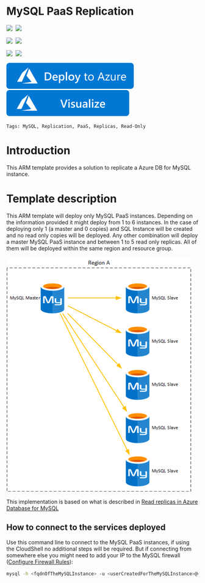 # MySQL PaaS Replication

<IMG SRC="https://azurequickstartsservice.blob.core.windows.net/badges/mysql-paas-replication/PublicLastTestDate.svg" />&nbsp;
<IMG SRC="https://azurequickstartsservice.blob.core.windows.net/badges/mysql-paas-replication/PublicDeployment.svg" />&nbsp;

<IMG SRC="https://azurequickstartsservice.blob.core.windows.net/badges/mysql-paas-replication/FairfaxLastTestDate.svg" />&nbsp;
<IMG SRC="https://azurequickstartsservice.blob.core.windows.net/badges/mysql-paas-replication/FairfaxDeployment.svg" />&nbsp;

<IMG SRC="https://azurequickstartsservice.blob.core.windows.net/badges/mysql-paas-replication/BestPracticeResult.svg" />&nbsp;
<IMG SRC="https://azurequickstartsservice.blob.core.windows.net/badges/mysql-paas-replication/CredScanResult.svg" />&nbsp;

<a href="https://portal.azure.com/#create/Microsoft.Template/uri/https%3A%2F%2Fraw.githubusercontent.com%2FAzure%2Fazure-quickstart-templates%2Fmaster%2Fmysql-paas-replication%2Fazuredeploy.json" target="_blank">
<img src="https://raw.githubusercontent.com/Azure/azure-quickstart-templates/master/1-CONTRIBUTION-GUIDE/images/deploytoazure.svg?sanitize=true"/>
</a>
<a href="http://armviz.io/#/?load=https%3A%2F%2Fraw.githubusercontent.com%2FAzure%2Fazure-quickstart-templates%2Fmaster%2Fmysql-paas-replication%2Fazuredeploy.json" target="_blank">
<img src="https://raw.githubusercontent.com/Azure/azure-quickstart-templates/master/1-CONTRIBUTION-GUIDE/images/visualizebutton.svg?sanitize=true"/>
</a>

`Tags: MySQL, Replication, PaaS, Replicas, Read-Only`

# Introduction

This ARM template provides a solution to replicate a Azure DB for MySQL instance.

# Template description

This ARM template will deploy only MySQL PaaS instances. Depending on the information provided it might deploy from 1 to 6 instances. In the case of deploying only 1 (a master and 0 copies) and SQL Instance will be created and no read only copies will be deployed. Any other combination will deploy a master MySQL PaaS instance and between 1 to 5 read only replicas. All of them will be deployed within the same region and resource group.

![image](images/img01.png)

This implementation is based on what is described in [Read replicas in Azure Database for MySQL](https://docs.microsoft.com/en-us/azure/mysql/concepts-read-replicas)

## How to connect to the services deployed

Use this command line to connect to the MySQL PaaS instances, if using the CloudShell no additional steps will be required. But if connecting from somewhere else you might need to add your IP to the MySQL firewall ([Configure Firewall Rules](https://docs.microsoft.com/en-us/azure/mysql/howto-manage-firewall-using-portal)):

```bash
mysql -h <fqdnOfTheMySQLInstance> -u <userCreatedForTheMySQLInstance>@<fqdnOfTheMySQLInstance> -p
```

